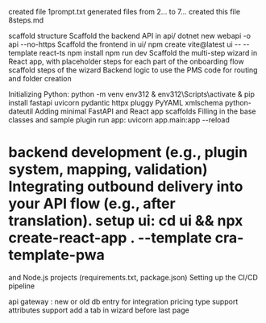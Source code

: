 created file 1prompt.txt
generated files from 2... to 7...
created this file 8steps.md

scaffold structure
Scaffold the backend API in api/
    dotnet new webapi -o api --no-https
Scaffold the frontend in ui/ 
     npm create vite@latest ui -- --template react-ts
     npm install
     npm run dev
Scaffold the multi-step wizard in React app, with placeholder steps for each part of the onboarding flow 
scaffold steps of the wizard
Backend logic to use the PMS code for routing and folder creation


Initializing Python:    python -m venv env312 & env312\Scripts\activate & pip install fastapi uvicorn pydantic httpx pluggy PyYAML xmlschema python-dateutil
Adding minimal FastAPI and React app scaffolds
Filling in the base classes and sample plugin
run app: uvicorn app.main:app --reload

backend development (e.g., plugin system, mapping, validation)
Integrating outbound delivery into your API flow (e.g., after translation).
setup ui: cd ui && npx create-react-app . --template cra-template-pwa
==
 and Node.js projects (requirements.txt, package.json)
Setting up the CI/CD pipeline





api gateway : new or old
db entry for integration
pricing type support
attributes support
add a tab in wizard before last page


